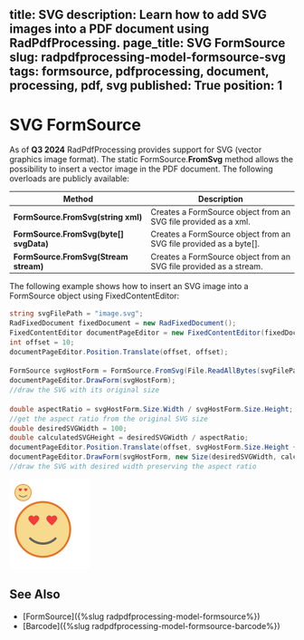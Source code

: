 title: SVG
description: Learn how to add SVG images into a PDF document using RadPdfProcessing.
page_title: SVG FormSource
slug: radpdfprocessing-model-formsource-svg
tags: formsource, pdfprocessing, document, processing, pdf, svg
published: True
position: 1
---

# SVG FormSource

As of **Q3 2024** RadPdfProcessing provides support for SVG (vector graphics image format). The static FormSource.**FromSvg** method allows the possibility to insert a vector image in the PDF document. The following overloads are publicly available:

|Method|Description|
|----|----|
|**FormSource.FromSvg(string xml)**|Creates a FormSource object from an SVG file provided as a xml.|
|**FormSource.FromSvg(byte[] svgData)**|Creates a FormSource object from an SVG file provided as a byte[].|
|**FormSource.FromSvg(Stream stream)**|Creates a FormSource object from an SVG file provided as a stream.|

The following example shows how to insert an SVG image into a FormSource object using FixedContentEditor:

```csharp
string svgFilePath = "image.svg"; 
RadFixedDocument fixedDocument = new RadFixedDocument();
FixedContentEditor documentPageEditor = new FixedContentEditor(fixedDocument.Pages.AddPage());
int offset = 10;
documentPageEditor.Position.Translate(offset, offset);

FormSource svgHostForm = FormSource.FromSvg(File.ReadAllBytes(svgFilePath));
documentPageEditor.DrawForm(svgHostForm); 
//draw the SVG with its original size

double aspectRatio = svgHostForm.Size.Width / svgHostForm.Size.Height;
//get the aspect ratio from the original SVG size
double desiredSVGWidth = 100;
double calculatedSVGHeight = desiredSVGWidth / aspectRatio;
documentPageEditor.Position.Translate(offset, svgHostForm.Size.Height + offset);          
documentPageEditor.DrawForm(svgHostForm, new Size(desiredSVGWidth, calculatedSVGHeight));
//draw the SVG with desired width preserving the aspect ratio
```
![PdfProcessing Insert SVG](images/pdf-processing-insert-svg.png)

## See Also

 * [FormSource]({%slug radpdfprocessing-model-formsource%})
 * [Barcode]({%slug radpdfprocessing-model-formsource-barcode%})